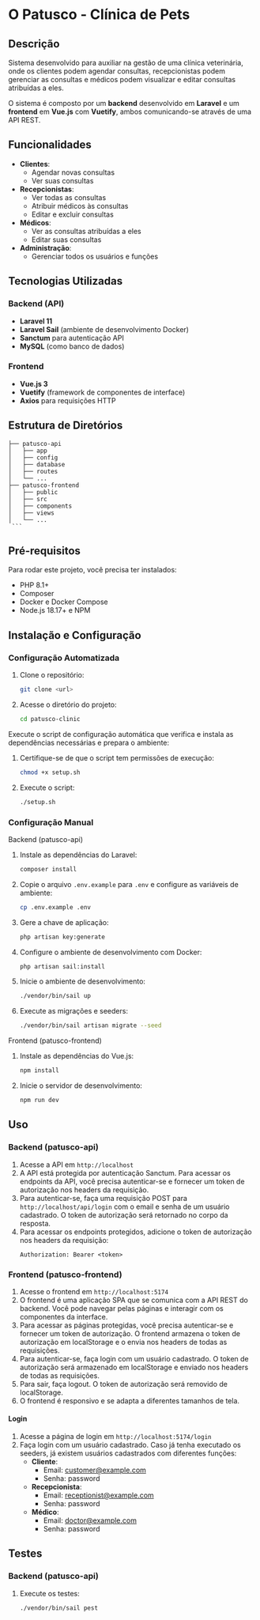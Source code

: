 # O Patusco - Clínica de Pets

## Descrição

Sistema desenvolvido para auxiliar na gestão de uma clínica veterinária, onde os clientes podem agendar consultas, recepcionistas podem gerenciar as consultas e médicos podem visualizar e editar consultas atribuídas a eles.

O sistema é composto por um **backend** desenvolvido em **Laravel** e um **frontend** em **Vue.js** com **Vuetify**, ambos comunicando-se através de uma API REST.

## Funcionalidades

- **Clientes**:
    - Agendar novas consultas
    - Ver suas consultas
- **Recepcionistas**:
    - Ver todas as consultas
    - Atribuir médicos às consultas
    - Editar e excluir consultas
- **Médicos**:
    - Ver as consultas atribuídas a eles
    - Editar suas consultas
- **Administração**:
    - Gerenciar todos os usuários e funções

## Tecnologias Utilizadas

### Backend (API)
- **Laravel 11**
- **Laravel Sail** (ambiente de desenvolvimento Docker)
- **Sanctum** para autenticação API
- **MySQL** (como banco de dados)

### Frontend
- **Vue.js 3**
- **Vuetify** (framework de componentes de interface)
- **Axios** para requisições HTTP

## Estrutura de Diretórios
   ```
├── patusco-api
│   ├── app
│   ├── config
│   ├── database
│   ├── routes
│   └── ...
├── patusco-frontend
│   ├── public
│   ├── src
│   ├── components
│   ├── views
│   └── ...
    ```
   ```

## Pré-requisitos

Para rodar este projeto, você precisa ter instalados:
- PHP 8.1+
- Composer
- Docker e Docker Compose
- Node.js 18.17+ e NPM

## Instalação e Configuração

### Configuração Automatizada

1. Clone o repositório:
    ```bash
    git clone <url>
    ```
   
2. Acesse o diretório do projeto:
    ```bash
    cd patusco-clinic
    ```

Execute o script de configuração automática que verifica e instala as dependências necessárias e prepara o ambiente:

1. Certifique-se de que o script tem permissões de execução:
   ```bash
   chmod +x setup.sh
    ```
2. Execute o script:
    ```bash
    ./setup.sh
     ```
   
### Configuração Manual
Backend (patusco-api)
1. Instale as dependências do Laravel:
    ```bash
    composer install
    ```
2. Copie o arquivo `.env.example` para `.env` e configure as variáveis de ambiente:
    ```bash
    cp .env.example .env
    ```
3. Gere a chave de aplicação:
    ```bash
    php artisan key:generate
    ```
4. Configure o ambiente de desenvolvimento com Docker:
    ```bash
    php artisan sail:install
    ```
5. Inicie o ambiente de desenvolvimento:
    ```bash
    ./vendor/bin/sail up
    ```
6. Execute as migrações e seeders:
    ```bash
    ./vendor/bin/sail artisan migrate --seed
    ```
Frontend (patusco-frontend)
1. Instale as dependências do Vue.js:
    ```bash
    npm install
    ```
2. Inicie o servidor de desenvolvimento:
    ```bash
    npm run dev
    ```
   
## Uso
### Backend (patusco-api)
1. Acesse a API em `http://localhost`
2. A API está protegida por autenticação Sanctum. Para acessar os endpoints da API, você precisa autenticar-se e fornecer um token de autorização nos headers da requisição.
3. Para autenticar-se, faça uma requisição POST para `http://localhost/api/login` com o email e senha de um usuário cadastrado. O token de autorização será retornado no corpo da resposta.
4. Para acessar os endpoints protegidos, adicione o token de autorização nos headers da requisição:
    ```http
    Authorization: Bearer <token>
    ```
### Frontend (patusco-frontend)
1. Acesse o frontend em `http://localhost:5174`
2. O frontend é uma aplicação SPA que se comunica com a API REST do backend. Você pode navegar pelas páginas e interagir com os componentes da interface.
3. Para acessar as páginas protegidas, você precisa autenticar-se e fornecer um token de autorização. O frontend armazena o token de autorização em localStorage e o envia nos headers de todas as requisições.
4. Para autenticar-se, faça login com um usuário cadastrado. O token de autorização será armazenado em localStorage e enviado nos headers de todas as requisições.
5. Para sair, faça logout. O token de autorização será removido de localStorage.
6. O frontend é responsivo e se adapta a diferentes tamanhos de tela.

#### Login
1. Acesse a página de login em `http://localhost:5174/login`
2. Faça login com um usuário cadastrado. Caso já tenha executado os seeders, já existem usuários cadastrados com diferentes funções:
    - **Cliente**:
        - Email: customer@example.com
        - Senha: password
    - **Recepcionista**:
        - Email: receptionist@example.com
        - Senha: password
    - **Médico**:
        - Email: doctor@example.com
        - Senha: password

## Testes
### Backend (patusco-api)
1. Execute os testes:
    ```bash
    ./vendor/bin/sail pest
    ```